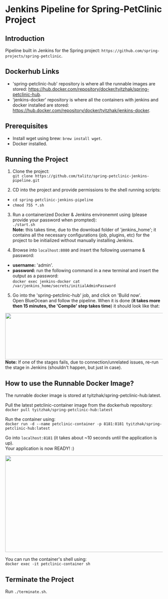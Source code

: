 # Jenkins Pipeline for Spring-PetClinic Project

## Introduction
Pipeline built in Jenkins for the Spring project: ```https://github.com/spring-projects/spring-petclinic```.

## Dockerhub Links
- 'spring-petclinic-hub' repository is where all the runnable images are stored: https://hub.docker.com/repository/docker/tyitzhak/spring-petclinic-hub.
- 'jenkins-docker' repository is where all the containers with jenkins and docker installed are stored: https://hub.docker.com/repository/docker/tyitzhak/jenkins-docker.

## Prerequisites
- Install wget using brew: ```brew install wget```.
- Docker installed.

## Running the Project

1) Clone the project: <br>```git clone https://github.com/talitz/spring-petclinic-jenkins-pipeline.git```

2) CD into the project and provide permissions to the shell running scripts:</br>
- ```cd spring-petclinic-jenkins-pipeline```
- ```chmod 755 *.sh```

3) Run a containerized Docker & Jenkins environemnt using (please provide your password when prompted):</br>
```./start.sh```
</br><b>Note:</b> this takes time, due to the download folder of 'jenkins_home'; it contains all the necessary configurations (job, plugins, etc) for the project to be initialized without manually installing Jenkins.

4) Browse into ```localhost:8080``` and insert the following username & password:
- <b>username:</b> 'admin'.
- <b>password:</b> run the following command in a new terminal and insert the output as a password:</br>
```docker exec jenkins-docker cat /var/jenkins_home/secrets/initialAdminPassword``` 

5) Go into the 'spring-petclinic-hub' job, and click on 'Build now'.</br>
Open BlueOcean and follow the pipeline. When it is done (<b>it takes more then 15 minutes, the 'Compile' step takes time</b>) it should look like that:

<img src="https://i.ibb.co/5GjpB5s/Screen-Shot-2020-01-04-at-19-34-58.png" align="center" height="148" width="888" >
</br><b>Note:</b> If one of the stages fails, due to connection/unrelated issues, re-run the stage in Jenkins (shouldn't happen, but just in case).

## How to use the Runnable Docker Image?
The runnable docker image is stored at tyitzhak/spring-petclinic-hub:latest.

Pull the latest petclinic-container image from the dockerhub repository:</br>
```docker pull tyitzhak/spring-petclinic-hub:latest```

Run the container using:</br>
```docker run -d --name petclinic-container -p 8181:8181 tyitzhak/spring-petclinic-hub:latest```

Go into ```localhost:8181``` (it takes about ~10 seconds until the application is up). </br>
Your application is now READY! :)

<img src="https://i.ibb.co/sFsLDvf/Screen-Shot-2020-01-05-at-1-14-53.png" align="center" height="308" width="688" >

You can run the container's shell using:</br>
```docker exec -it petclinic-container sh```

## Terminate the Project
Run ```./terminate.sh```.
